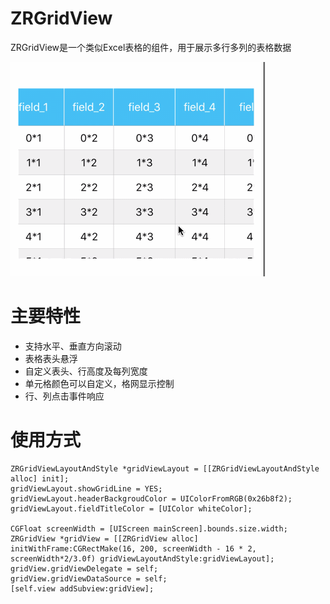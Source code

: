 # ZRGridView
ZRGridView是一个类似Excel表格的组件，用于展示多行多列的表格数据

![](https://github.com/jiaxw32/ZRGridView/blob/master/ZRGridView/ZRGridView/gridview.gif)

# 主要特性
  * 支持水平、垂直方向滚动
  * 表格表头悬浮
  * 自定义表头、行高度及每列宽度
  * 单元格颜色可以自定义，格网显示控制
  * 行、列点击事件响应

# 使用方式

  ```
  ZRGridViewLayoutAndStyle *gridViewLayout = [[ZRGridViewLayoutAndStyle alloc] init];
  gridViewLayout.showGridLine = YES;
  gridViewLayout.headerBackgroudColor = UIColorFromRGB(0x26b8f2);
  gridViewLayout.fieldTitleColor = [UIColor whiteColor];

  CGFloat screenWidth = [UIScreen mainScreen].bounds.size.width;
  ZRGridView *gridView = [[ZRGridView alloc] initWithFrame:CGRectMake(16, 200, screenWidth - 16 * 2, screenWidth*2/3.0f) gridViewLayoutAndStyle:gridViewLayout];
  gridView.gridViewDelegate = self;
  gridView.gridViewDataSource = self;
  [self.view addSubview:gridView]; 
  ```

